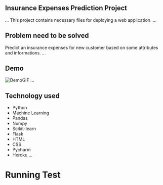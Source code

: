 ## Insurance Expenses Prediction Project

...
This project contains necessary files for deploying a web application.
...

## Problem need to be solved

Predict an insurance expenses for new customer based on some attributes and informations.
...

## Demo

![DemoGIF]('Images/demo.gif')
...

## Technology used

-   Python
-   Machine Learning
-   Pandas
-   Numpy
-   Scikit-learn
-   Flask
-   HTML
-   CSS
-   Pycharm
-   Heroku
    ...

# Running Test
